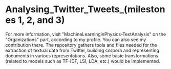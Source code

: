 # Analysing_Twitter_Tweets_(milestones 1, 2, and 3)
For more information, visit "MachineLearninginPhysics-TextAnalysis" on the "Organizations" part, according to my profile. You can also see my contribution there. The repository gathers tools and files needed for the extraction of textual data from Twitter, building corpora and representing documents in various representations. Also, some basic transformations (related to models such as TF-IDF, LSI, LDA, etc.) would be implemented.
